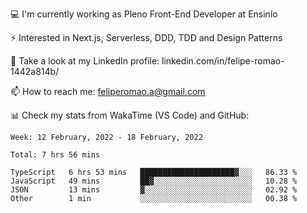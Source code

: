 💻 I'm currently working as Pleno Front-End Developer at Ensinio

⚡ Interested in Next.js, Serverless, DDD, TDD and Design Patterns

👥 Take a look at my LinkedIn profile: linkedin.com/in/felipe-romao-1442a814b/

📫 How to reach me: feliperomao.a@gmail.com

📊 Check my stats from WakaTime (VS Code) and GitHub:

<!--START_SECTION:waka-->
```text
Week: 12 February, 2022 - 18 February, 2022

Total: 7 hrs 56 mins

TypeScript   6 hrs 53 mins   █████████████████████▓░░░   86.33 % 
JavaScript   49 mins         ██▓░░░░░░░░░░░░░░░░░░░░░░   10.28 % 
JSON         13 mins         ▓░░░░░░░░░░░░░░░░░░░░░░░░   02.92 % 
Other        1 min           ░░░░░░░░░░░░░░░░░░░░░░░░░   00.38 % 
```
<!--END_SECTION:waka-->
